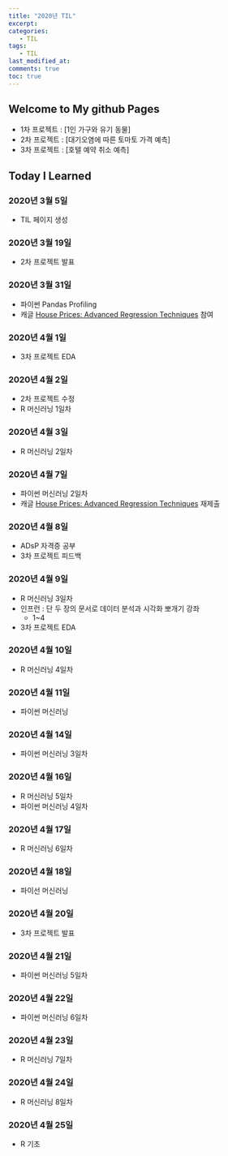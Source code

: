 ```yaml
---
title: "2020년 TIL"
excerpt: 
categories: 
   - TIL
tags:
   - TIL
last_modified_at: 
comments: true
toc: true
---
```


## Welcome to My github Pages

- 1차 프로젝트 : [1인 가구와 유기 동물]
- 2차 프로젝트 : [대기오염에 따른 토마토 가격 예측]
- 3차 프로젝트 : [호텔 예약 취소 예측]

## Today I Learned

### 2020년 3월 5일
- TIL 페이지 생성

### 2020년 3월 19일
- 2차 프로젝트 발표

### 2020년 3월 31일
- 파이썬 Pandas Profiling
- 캐글 [House Prices: Advanced Regression Techniques](https://www.kaggle.com/c/house-prices-advanced-regression-techniques/overview) 참여

### 2020년 4월 1일
- 3차 프로젝트 EDA

### 2020년 4월 2일
- 2차 프로젝트 수정
- R 머신러닝 1일차

### 2020년 4월 3일
- R 머신러닝 2일차

### 2020년 4월 7일
- 파이썬 머신러닝 2일차
- 캐글 [House Prices: Advanced Regression Techniques](https://www.kaggle.com/c/house-prices-advanced-regression-techniques/overview) 재제출

### 2020년 4월 8일
- ADsP 자격증 공부 
- 3차 프로젝트 피드백

### 2020년 4월 9일
- R 머신러닝 3일차
- 인프런 : 단 두 장의 문서로 데이터 분석과 시각화 뽀개기 강좌
    - 1~4
- 3차 프로젝트 EDA 

### 2020년 4월 10일
- R 머신러닝 4일차

### 2020년 4월 11일
- 파이썬 머신러닝

### 2020년 4월 14일
- 파이썬 머신러닝 3일차

### 2020년 4월 16일
- R 머신러닝 5일차
- 파이썬 머신러닝 4일차

### 2020년 4월 17일
- R 머신러닝 6일차

### 2020년 4월 18일
- 파이선 머신러닝

### 2020년 4월 20일
- 3차 프로젝트 발표

### 2020년 4월 21일
- 파이썬 머신러닝 5일차

### 2020년 4월 22일
- 파이썬 머신러닝 6일차

### 2020년 4월 23일
- R 머신러닝 7일차

### 2020년 4월 24일
- R 머신러닝 8일차

### 2020년 4월 25일
- R 기초

